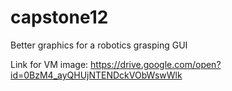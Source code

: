 # capstone12
Better graphics for a robotics grasping GUI

Link for VM image: https://drive.google.com/open?id=0BzM4_ayQHUjNTENDckVObWswWlk
